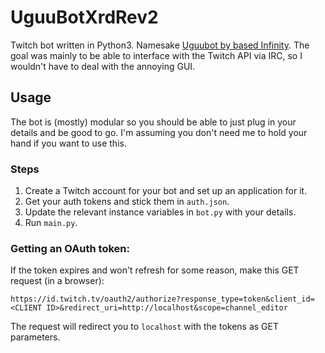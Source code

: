 # UguuBotXrdRev2
Twitch bot written in Python3. Namesake [Uguubot by based Infinity](https://uguubot.com/). The goal was mainly to be able to interface with the Twitch API via IRC, so I wouldn't have to deal with the annoying GUI.

## Usage
The bot is (mostly) modular so you should be able to just plug in your details and be good to go. I'm assuming you don't need me to hold your hand if you want to use this.

### Steps
1. Create a Twitch account for your bot and set up an application for it.
2. Get your auth tokens and stick them in `auth.json`.
3. Update the relevant instance variables in `bot.py` with your details.
4. Run `main.py`.

### Getting an OAuth token:
If the token expires and won't refresh for some reason, make this GET request (in a browser):
```
https://id.twitch.tv/oauth2/authorize?response_type=token&client_id=<CLIENT ID>&redirect_uri=http://localhost&scope=channel_editor
```
The request will redirect you to `localhost` with the tokens as GET parameters.
